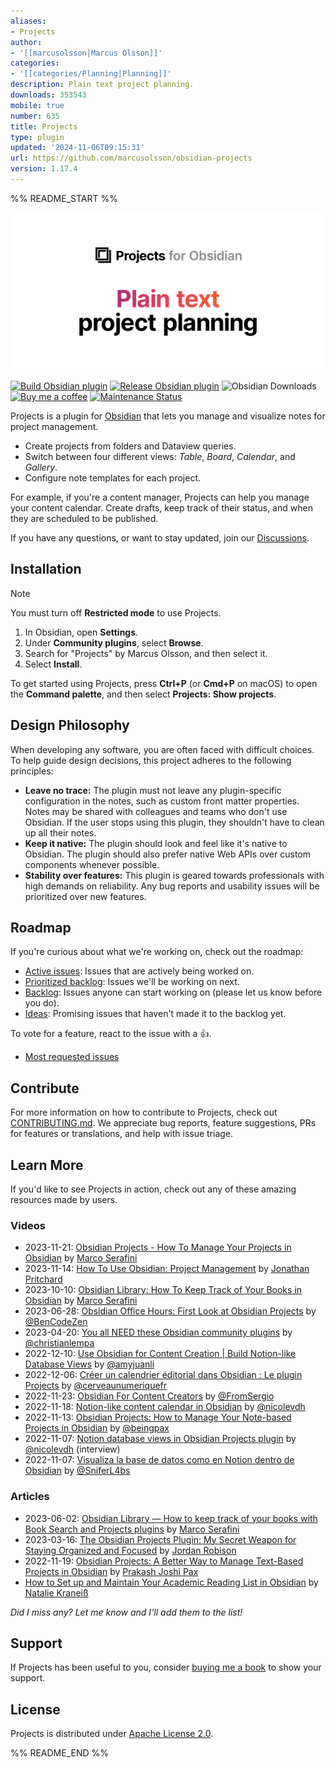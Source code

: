 ```yaml
---
aliases:
- Projects
author:
- '[[marcusolsson|Marcus Olsson]]'
categories:
- '[[categories/Planning|Planning]]'
description: Plain text project planning.
downloads: 353543
mobile: true
number: 635
title: Projects
type: plugin
updated: '2024-11-06T09:15:31'
url: https://github.com/marcusolsson/obsidian-projects
version: 1.17.4
---
```


%% README_START %%

<picture>
  <source media="(prefers-color-scheme: dark)" srcset="https://raw.githubusercontent.com/marcusolsson/obsidian-projects/main/images/dark.svg">
  <source media="(prefers-color-scheme: light)" srcset="https://raw.githubusercontent.com/marcusolsson/obsidian-projects/main/images/light.svg">
  <img alt="Projects logo" src="https://raw.githubusercontent.com/marcusolsson/obsidian-projects/main/images/light.svg">
</picture>

[![Build Obsidian plugin](https://github.com/marcusolsson/obsidian-projects/actions/workflows/ci.yml/badge.svg)](https://github.com/marcusolsson/obsidian-projects/actions/workflows/ci.yml)
[![Release Obsidian plugin](https://github.com/marcusolsson/obsidian-projects/actions/workflows/release.yml/badge.svg)](https://github.com/marcusolsson/obsidian-projects/actions/workflows/release.yml)
![Obsidian Downloads](https://img.shields.io/badge/dynamic/json?logo=obsidian&color=%23483699&label=downloads&query=%24%5B%22obsidian-projects%22%5D.downloads&url=https%3A%2F%2Fraw.githubusercontent.com%2Fobsidianmd%2Fobsidian-releases%2Fmaster%2Fcommunity-plugin-stats.json)
[![Buy me a coffee](https://img.shields.io/badge/-buy_me_a%C2%A0coffee-gray?logo=buy-me-a-coffee)](https://www.buymeacoffee.com/marcusolsson)
[![Maintenance Status](https://img.shields.io/badge/maintenance-status-brightgreen)](https://github.com/marcusolsson/obsidian-projects/discussions)

Projects is a plugin for [Obsidian](https://obsidian.md) that lets you manage and visualize notes for project management.

- Create projects from folders and Dataview queries.
- Switch between four different views: _Table_, _Board_, _Calendar_, and _Gallery_.
- Configure note templates for each project.

For example, if you're a content manager, Projects can help you manage your content calendar. Create drafts, keep track of their status, and when they are scheduled to be published.

If you have any questions, or want to stay updated, join our [Discussions](https://github.com/marcusolsson/obsidian-projects/discussions).

## Installation

> [!Note]  
> You must turn off **Restricted mode** to use Projects.

1. In Obsidian, open **Settings**.
1. Under **Community plugins**, select **Browse**.
1. Search for "Projects" by Marcus Olsson, and then select it.
1. Select **Install**.

To get started using Projects, press **Ctrl+P** (or **Cmd+P** on macOS) to open the **Command palette**, and then select **Projects: Show projects**.

## Design Philosophy

When developing any software, you are often faced with difficult choices. To help guide design decisions, this project adheres to the following principles:

- **Leave no trace:** The plugin must not leave any plugin-specific configuration in the notes, such as custom front matter properties. Notes may be shared with colleagues and teams who don't use Obsidian. If the user stops using this plugin, they shouldn't have to clean up all their notes.
- **Keep it native:** The plugin should look and feel like it's native to Obsidian. The plugin should also prefer native Web APIs over custom components whenever possible.
- **Stability over features:** This plugin is geared towards professionals with high demands on reliability. Any bug reports and usability issues will be prioritized over new features.

## Roadmap

If you're curious about what we're working on, check out the roadmap:

- [Active issues](https://github.com/marcusolsson/obsidian-projects/issues?q=is%3Aopen+is%3Aissue+sort%3Areactions-%2B1-desc+label%3Alifecycle%2Factive): Issues that are actively being worked on.
- [Prioritized backlog](https://github.com/marcusolsson/obsidian-projects/issues?q=is%3Aopen+is%3Aissue+label%3Apriority%2Fhigh+sort%3Areactions-%2B1-desc+): Issues we'll be working on next.
- [Backlog](https://github.com/marcusolsson/obsidian-projects/issues?q=is%3Aopen+is%3Aissue+label%3Alifecycle%2Fbacklog+sort%3Areactions-%2B1-desc): Issues anyone can start working on (please let us know before you do).
- [Ideas](https://github.com/marcusolsson/obsidian-projects/issues?q=is%3Aopen+is%3Aissue+label%3Alifecycle%2Fidea+sort%3Areactions-%2B1-desc): Promising issues that haven't made it to the backlog yet.

To vote for a feature, react to the issue with a :+1:.

- [Most requested issues](https://github.com/marcusolsson/obsidian-projects/issues?q=is%3Aissue+is%3Aopen+sort%3Areactions-%2B1-desc)

## Contribute

For more information on how to contribute to Projects, check out [CONTRIBUTING.md](https://github.com/marcusolsson/obsidian-projects/blob/main/CONTRIBUTING.md). We appreciate bug reports, feature suggestions, PRs for features or translations, and help with issue triage.

## Learn More

If you'd like to see Projects in action, check out any of these amazing resources made by users.

### Videos

- 2023-11-21: [Obsidian Projects - How To Manage Your Projects in Obsidian](https://youtu.be/aFfREf9IQ7Q?t=452) by [Marco Serafini](https://www.youtube.com/@Marco_Mindstone)
- 2023-11-14: [How To Use Obsidian: Project Management](https://www.youtube.com/watch?v=-ZTo6rcH0a8) by [Jonathan Pritchard](https://www.youtube.com/@zavant)
- 2023-10-10: [Obsidian Library: How To Keep Track of Your Books in Obsidian](https://youtu.be/_3MSwW51BhU?t=405) by [Marco Serafini](https://www.youtube.com/@Marco_Mindstone)
- 2023-06-28: [Obsidian Office Hours: First Look at Obsidian Projects](https://www.youtube.com/watch?v=DU7V69n5tIQ) by [@BenCodeZen](https://www.youtube.com/@BenCodeZen)
- 2023-04-20: [You all NEED these Obsidian community plugins](https://www.youtube.com/watch?v=Yzi1o-BH6QQ&t=1022s) by [@christianlempa](https://www.youtube.com/@christianlempa)
- 2022-12-10: [Use Obsidian for Content Creation | Build Notion-like Database Views](https://www.youtube.com/watch?v=Ds-VPz7jIwM) by [@amyjuanli](https://www.youtube.com/@amyjuanli)
- 2022-12-06: [Créer un calendrier éditorial dans Obsidian : Le plugin Projects](https://www.youtube.com/watch?v=Wmx2EoQYrTI) by [@cerveaunumeriquefr](https://www.youtube.com/@cerveaunumeriquefr)
- 2022-11-23: [Obsidian For Content Creators](https://www.youtube.com/watch?v=jovUqLbqS1Y) by [@FromSergio](https://www.youtube.com/@FromSergio)
- 2022-11-18: [Notion-like content calendar in Obsidian](https://www.youtube.com/watch?v=ny8lksaQ5A8) by [@nicolevdh](https://www.youtube.com/@nicolevdh)
- 2022-11-13: [Obsidian Projects: How to Manage Your Note-based Projects in Obsidian](https://www.youtube.com/watch?v=9d9ibSC1TXU) by [@beingpax](https://www.youtube.com/@beingpax)
- 2022-11-07: [Notion database views in Obsidian Projects plugin](https://www.youtube.com/watch?v=LdaMe2rzAW8) by [@nicolevdh](https://www.youtube.com/@nicolevdh) (interview)
- 2022-11-07: [Visualiza la base de datos como en Notion dentro de Obsidian](https://www.youtube.com/watch?v=vReObPVS2oo) by [@SniferL4bs](https://www.youtube.com/@SniferL4bs)

### Articles

- 2023-06-02: [Obsidian Library — How to keep track of your books with Book Search and Projects plugins](https://medium.com/obsidian-observer/obsidian-library-how-to-keep-track-of-your-books-with-book-search-and-projects-plugins-716599633715) by [Marco Serafini](https://medium.com/@marco.ith)
- 2023-03-16: [The Obsidian Projects Plugin: My Secret Weapon for Staying Organized and Focused](https://www.jordanrobison.net/the-obsidian-projects-plugin-my-secret-weapon-for-staying-organized-and-focused/) by [Jordan Robison](https://www.jordanrobison.net/)
- 2022-11-19: [Obsidian Projects: A Better Way to Manage Text-Based Projects in Obsidian](https://beingpax.medium.com/obsidian-projects-a-better-way-to-manage-text-based-projects-in-obsidian-18c2a991069c) by [Prakash Joshi Pax](https://beingpax.medium.com/)
- [How to Set up and Maintain Your Academic Reading List in Obsidian](https://nataliekraneiss.com/your-academic-reading-list-in-obsidian/) by [Natalie Kraneiß](https://nataliekraneiss.com/)

_Did I miss any? Let me know and I'll add them to the list!_

## Support

If Projects has been useful to you, consider [buying me a book](https://www.buymeacoffee.com/marcusolsson) to show your support.

## License

Projects is distributed under [Apache License 2.0](LICENSE).


%% README_END %%